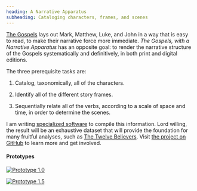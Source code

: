 ```yaml
---
heading: A Narrative Apparatus
subheading: Cataloging characters, frames, and scenes
---
```


[The Gospels](/the-gospels) lays out Mark, Matthew, Luke, and John in a way
that is easy to read, to make their narrative force more immediate. _The
Gospels, with a Narrative Apparatus_ has an opposite goal: to render the
narrative structure of the Gospels systematically and definitively, in both
print and digital editions.

The three prerequisite tasks are:

1. Catalog, taxonomically, all of the characters.

1. Identify all of the different story frames.

1. Sequentially relate all of the verbs, according to a scale of space and
   time, in order to determine the scenes.

I am writing [specialized software](/updates/2020/the-abstractinator/) to
compile this information. Lord willing, the result will be an exhaustive
dataset that will provide the foundation for many fruitful analyses, such as
[The Twelve Believers](/the-twelve-believers/).  Visit [the project on
GitHub](https://github.com/gospel-desk/a-narrative-apparatus) to learn more and
get involved.


#### Prototypes

[![Prototype 1.0](https://raw.githubusercontent.com/gospel-desk/a-narrative-apparatus/master/v1/prototype-1.png)](https://github.com/gospel-desk/a-narrative-apparatus/blob/master/v1/The%20Gospels,%20with%20a%20Narrative%20Apparatus.pdf)

[![Prototype 1.5](https://raw.githubusercontent.com/gospel-desk/a-narrative-apparatus/master/v1/prototype-1.5.png)](https://github.com/gospel-desk/a-narrative-apparatus/blob/master/v1/Data.pdf)
